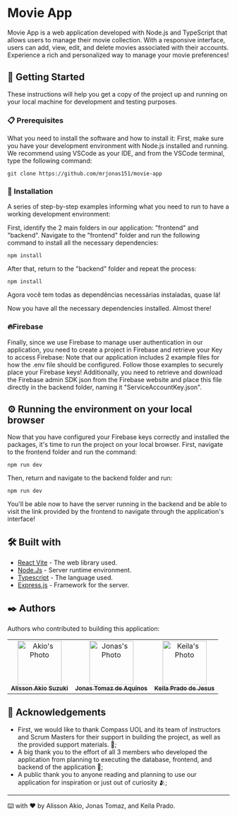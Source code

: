 # Movie App

Movie App is a web application developed with Node.js and TypeScript that allows users to manage their movie collection. With a responsive interface, users can add, view, edit, and delete movies associated with their accounts. Experience a rich and personalized way to manage your movie preferences!

## 🚀 Getting Started

These instructions will help you get a copy of the project up and running on your local machine for development and testing purposes.

### 📋 Prerequisites

What you need to install the software and how to install it:
First, make sure you have your development environment with Node.js installed and running. We recommend using VSCode as your IDE, and from the VSCode terminal, type the following command:

```
git clone https://github.com/mrjonas151/movie-app
```

### 🔧 Installation

A series of step-by-step examples informing what you need to run to have a working development environment:

First, identify the 2 main folders in our application: "frontend" and "backend".
Navigate to the "frontend" folder and run the following command to install all the necessary dependencies:

```
npm install
```

After that, return to the "backend" folder and repeat the process:

```
npm install
```

Agora você tem todas as dependências necessárias instaladas, quase lá!


Now you have all the necessary dependencies installed. Almost there!

### 🔥Firebase
Finally, since we use Firebase to manage user authentication in our application, you need to create a project in Firebase and retrieve your Key to access Firebase:
Note that our application includes 2 example files for how the .env file should be configured. Follow those examples to securely place your Firebase keys!
Additionally, you need to retrieve and download the Firebase admin SDK json from the Firebase website and place this file directly in the backend folder, naming it "ServiceAccountKey.json".

## ⚙️ Running the environment on your local browser

Now that you have configured your Firebase keys correctly and installed the packages, it's time to run the project on your local browser. First, navigate to the frontend folder and run the command:

```
npm run dev
```

Then, return and navigate to the backend folder and run:

```
npm run dev
```


You'll be able now to have the server running in the backend and be able to visit the link provided by the frontend to navigate through the application's interface!

## 🛠️ Built with

* [React Vite](https://vitejs.dev/guide/) - The web library used.
* [Node.Js](https://nodejs.org/en) - Server runtime environment.
* [Typescript](https://www.typescriptlang.org/) - The language used.
* [Express.js](https://expressjs.com/pt-br/) - Framework for the server.

## ✒️ Authors

Authors who contributed to building this application:

<div align="center">
  <table>
    <tr>
      <td align="center">
        <a href="https://github.com/Kio-Suzuki">
          <img src="https://avatars.githubusercontent.com/u/116661015?v=4" width="100px; " alt="Akio's Photo" /><br>
          <sub>
            <b>Alisson Akio Suzuki</b>
          </sub>
        </a>
      </td>
      <td align="center">
        <a href="https://github.com/mrjonas151">
          <img src="https://avatars.githubusercontent.com/u/89425034?v=4" width="100px;" alt="Jonas's Photo"/><br>
          <sub>
            <b>Jonas Tomaz de Aquinos</b>
          </sub>
        </a>
      </td>
      <td align="center">
        <a href="https://github.com/aliek57">
          <img src="https://avatars.githubusercontent.com/u/91800715?v=4" width="100px;" alt="Keila's Photo"/><br>
          <sub>
            <b>Keila Prado de Jesus</b>
          </sub>
        </a>
      </td>
    </tr>
  </table>
</div>

## 🎁 Acknowledgements

* First, we would like to thank Compass UOL and its team of instructors and Scrum Masters for their support in building the project, as well as the provided support materials. 📢;
* A big thank you to the effort of all 3 members who developed the application from planning to executing the database, frontend, and backend of the application 🤘;
* A public thank you to anyone reading and planning to use our application for inspiration or just out of curiosity 🫂;

---
⌨️ with ❤️ by Alisson Akio, Jonas Tomaz, and Keila Prado.
